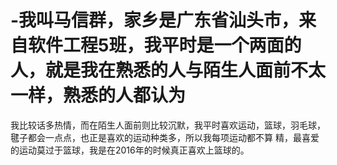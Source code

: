 # -我叫马信群，家乡是广东省汕头市，来自软件工程5班，我平时是一个两面的人，就是我在熟悉的人与陌生人面前不太一样，熟悉的人都认为
我比较话多热情，而在陌生人面前则比较沉默，我平时喜欢运动，篮球，羽毛球，毽子都会一点点，也正是喜欢的运动种类多，所以我每项运动都不算
精，最喜爱的运动莫过于篮球，我是在2016年的时候真正喜欢上篮球的。
